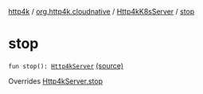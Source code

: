 [http4k](../../index.md) / [org.http4k.cloudnative](../index.md) / [Http4kK8sServer](index.md) / [stop](./stop.md)

# stop

`fun stop(): `[`Http4kServer`](../../org.http4k.server/-http4k-server/index.md) [(source)](https://github.com/http4k/http4k/blob/master/http4k-cloudnative/src/main/kotlin/org/http4k/cloudnative/Http4kK8sServer.kt#L23)

Overrides [Http4kServer.stop](../../org.http4k.server/-http4k-server/stop.md)

